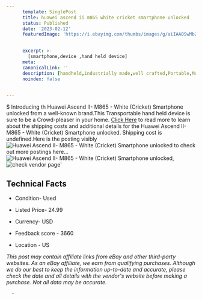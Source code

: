 ```yaml
---
      template: SinglePost
      title: huawei ascend ii m865 white cricket smartphone unlocked
      status: Published
      date: '2023-02-12'
      featuredImage: 'https://i.ebayimg.com/thumbs/images/g/aiIAAOSwMbZiKOVD/s-l225.jpg'
       

      excerpt: >-
        [smartphone,device ,hand held device]
      meta:
      canonicalLink: ''
      description: [handheld,industrially made,well crafted,Portable,Mobile,Compact,Convenient,Lightweight,Maneuverable,Man-portable,Miniature,Carriable,Hand-held,Light,Holdable,Transportable,Mobile device,Pocket-sized,On-the-go,Wireless,Cordless,Compact size,Convenient size, smartphone,device ,hand held device]
      noindex: false
      

---
```

$
      Introducing th Huawei Ascend II- M865 - White (Cricket) Smartphone unlocked from a well-known brand.This Transportable hand held device is sure to be a Crowd-pleaser in your home. [Click Here](https://www.ebay.com/itm/195005750191?hash=item2d673f9baf%3Ag%3AaiIAAOSwMbZiKOVD&mkevt=1&mkcid=1&mkrid=711-53200-19255-0&campid=%253CePNCampaignId%253E&customid=%253CreferenceId%253E&toolid=10049) to read more to learn about the shipping costs and additional details for the Huawei Ascend II- M865 - White (Cricket) Smartphone unlocked. Shipping cost is undefined.Here is the posting visibly ![Huawei Ascend II- M865 - White (Cricket) Smartphone unlocked](https://i.ebayimg.com/thumbs/images/g/aiIAAOSwMbZiKOVD/s-l225.jpg) to check out more postings here... ![Huawei Ascend II- M865 - White (Cricket) Smartphone unlocked](https://i.ebayimg.com/images/g/aiIAAOSwMbZiKOVD/s-l1600.jpg), ![check vendor page](https://origin-galleryplus.ebayimg.com/ws/web/195005750191_2_0_1/225x225.jpg)'

      

 ## Technical Facts 



     
      

 - Condition- Used 


      

 - Listed Price- 24.99 


      

 - Currency- USD 


      

 - Feedback score - 3660 


      

 - Location - US 


      
      

 *_This post may contain affiliate links from eBay and other third-party websites. As an eBay affiliate, we earn from qualifying purchases. Although we do our best to keep the information up-to-date and accurate, please check the date and all details with the vendor's website before making a purchase. Not all data may be accurate._*




      -
